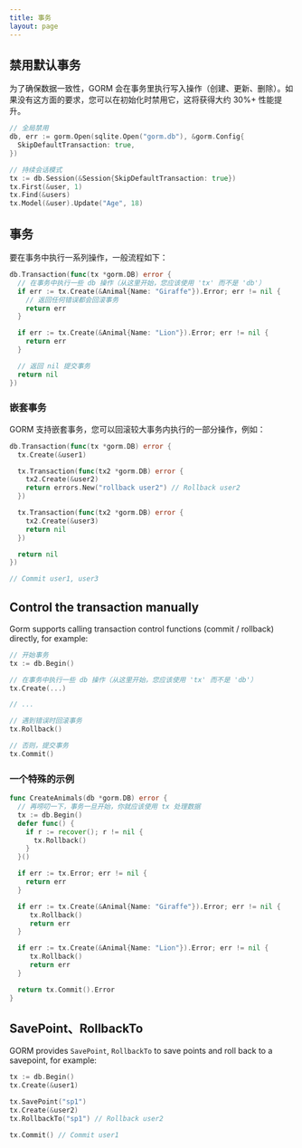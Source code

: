 ```yaml
---
title: 事务
layout: page
---
```


## 禁用默认事务

为了确保数据一致性，GORM 会在事务里执行写入操作（创建、更新、删除）。如果没有这方面的要求，您可以在初始化时禁用它，这将获得大约 30%+ 性能提升。

```go
// 全局禁用
db, err := gorm.Open(sqlite.Open("gorm.db"), &gorm.Config{
  SkipDefaultTransaction: true,
})

// 持续会话模式
tx := db.Session(&Session{SkipDefaultTransaction: true})
tx.First(&user, 1)
tx.Find(&users)
tx.Model(&user).Update("Age", 18)
```

## 事务

要在事务中执行一系列操作，一般流程如下：

```go
db.Transaction(func(tx *gorm.DB) error {
  // 在事务中执行一些 db 操作（从这里开始，您应该使用 'tx' 而不是 'db'）
  if err := tx.Create(&Animal{Name: "Giraffe"}).Error; err != nil {
    // 返回任何错误都会回滚事务
    return err
  }

  if err := tx.Create(&Animal{Name: "Lion"}).Error; err != nil {
    return err
  }

  // 返回 nil 提交事务
  return nil
})
```

### 嵌套事务

GORM 支持嵌套事务，您可以回滚较大事务内执行的一部分操作，例如：

```go
db.Transaction(func(tx *gorm.DB) error {
  tx.Create(&user1)

  tx.Transaction(func(tx2 *gorm.DB) error {
    tx2.Create(&user2)
    return errors.New("rollback user2") // Rollback user2
  })

  tx.Transaction(func(tx2 *gorm.DB) error {
    tx2.Create(&user3)
    return nil
  })

  return nil
})

// Commit user1, user3
```

## Control the transaction manually

Gorm supports calling transaction control functions (commit / rollback) directly, for example:

```go
// 开始事务
tx := db.Begin()

// 在事务中执行一些 db 操作（从这里开始，您应该使用 'tx' 而不是 'db'）
tx.Create(...)

// ...

// 遇到错误时回滚事务
tx.Rollback()

// 否则，提交事务
tx.Commit()
```

### 一个特殊的示例

```go
func CreateAnimals(db *gorm.DB) error {
  // 再唠叨一下，事务一旦开始，你就应该使用 tx 处理数据
  tx := db.Begin()
  defer func() {
    if r := recover(); r != nil {
      tx.Rollback()
    }
  }()

  if err := tx.Error; err != nil {
    return err
  }

  if err := tx.Create(&Animal{Name: "Giraffe"}).Error; err != nil {
     tx.Rollback()
     return err
  }

  if err := tx.Create(&Animal{Name: "Lion"}).Error; err != nil {
     tx.Rollback()
     return err
  }

  return tx.Commit().Error
}
```

## SavePoint、RollbackTo

GORM provides `SavePoint`, `RollbackTo` to save points and roll back to a savepoint, for example:

```go
tx := db.Begin()
tx.Create(&user1)

tx.SavePoint("sp1")
tx.Create(&user2)
tx.RollbackTo("sp1") // Rollback user2

tx.Commit() // Commit user1
```
